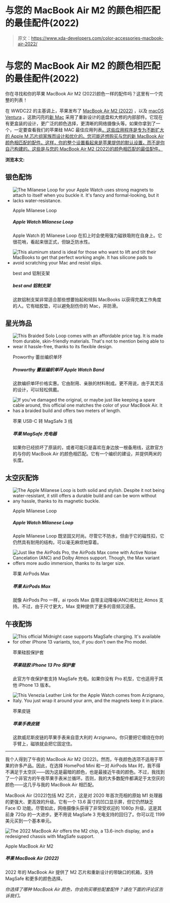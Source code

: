 # 与您的 MacBook Air M2 的颜色相匹配的最佳配件(2022)

> 原文：<https://www.xda-developers.com/color-accessories-macbook-air-2022/>

# 与您的 MacBook Air M2 的颜色相匹配的最佳配件(2022)

你在寻找和你的苹果 MacBook Air M2 (2022)颜色一样的配件吗？这里有一个完整的列表！

在 WWDC22 的主基调上，苹果发布了 [MacBook Air M2 (2022)](https://www.xda-developers.com/macbook-air-m2-2022-review/) ，以及 [macOS Ventura](https://www.xda-developers.com/macos-ventura) 。这款闪亮的[新 Mac](https://www.xda-developers.com/best-macs/) 采用了重新设计的底盘和大修的内部部件。它现在有更盒装的设计，更广泛的颜色选择，更清晰的网络摄像头等。如果你拿到了一个，一定要查看我们的苹果硅 MAC 最佳应用列表[。这些应用程序是专为不断扩大的 Apple M 芯片组家族而设计和优化的。您可能还想购买与您的新 MacBook Air 颜色相匹配的配件。这样，你的整个设置看起来是苹果提供的默认设置，而不是你自己构建的。这些是与您的 MacBook Air M2 (2022)的颜色相匹配的最佳配件。](https://www.xda-developers.com/best-apps-apple-silicon/)

**浏览本文:**

## 银色配饰

*   <picture>![The Milanese Loop for your Apple Watch uses strong magnets to attach to itself when you buckle it. It's fancy and formal-looking, but it lacks water-resistance.](img/52749021b4a23241a8ed1c186e308c09.png)</picture>

    Apple Milanese Loop

    ##### Apple Watch Milanese Loop

    Apple Watch 的 Milanese Loop 在扣上时会使用强力磁铁吸附在自身上。它很花哨，看起来很正式，但缺乏防水性。

*   <picture>![This aluminum stand is ideal for those who want to lift and tilt their MacBooks to get that perfect working angle. It has silicone pads to avoid scratching your Mac and resist slips.](img/ed4f1569064a298d771482c6a4c5ec9a.png)</picture>

    best and 铝制支架

    ##### best and 铝制支架

    这款铝制支架非常适合那些想要抬起和倾斜 MacBooks 以获得完美工作角度的人。它有硅胶垫，可以避免刮伤你的 Mac，并防滑。

## 星光饰品

*   <picture>![This Braided Solo Loop comes with an affordable price tag. It is made from durable, skin-friendly materials. That's not to mention being able to wear it hassle-free, thanks to its flexible design.](img/dd99e461a0a5fd3e62d1e4e3ba0b8d87.png)</picture>

    Proworthy 蕾丝编织单环

    ##### Proworthy 蕾丝编织单环 Apple Watch Band

    这款编织单环价格实惠。它由耐用、亲肤的材料制成。更不用说，由于其灵活的设计，可以轻松佩戴。

*   <picture>![If you've damaged the original, or maybe just like keeping a spare cable around, this official one matches the color of your MacBook Air. It has a braided build and offers two meters of length.](img/c4a93ecda4fe3d41bb281920988b212f.png)</picture>

    苹果 USB-C 转 MagSafe 3 线

    ##### 苹果 MagSafe 充电器

    如果你已经损坏了原装的，或者可能只是喜欢在身边放一根备用线，这款官方的与你的 MacBook Air 的颜色相匹配。它有一个编织的建设，并提供两米的长度。

## 太空灰配饰

*   <picture>![The Apple Milanese Loop is both solid and stylish. Despite it not being water-resistant, it still offers a durable build and can be worn without any hassle, thanks to its magnetic buckle.](img/5d90e86744ad32a57b9df3632de17c0a.png)</picture>

    Apple Milanese Loop

    ##### Apple Watch Milanese Loop

    Apple Milanese Loop 既坚固又时尚。尽管它不防水，但由于它的磁性扣，它仍然具有耐用的结构，可以毫无麻烦地穿着。

*   <picture>![Just like the AirPods Pro, the AirPods Max come with Active Noise Cancelation (ANC) and Dolby Atmos support. Though, the Max variant offers more audio immersion, thanks to its larger size.](img/ff0315699d7ab651f9ca7def3e286891.png)</picture>

    苹果 AirPods Max

    ##### 苹果 AirPods Max

    就像 AirPods Pro 一样，ai rpods Max 自带主动降噪(ANC)和杜比 Atmos 支持。不过，由于尺寸更大，Max 变种提供了更多的音频沉浸感。

## 午夜配饰

*   <picture>![This official Midnight case supports MagSafe charging. It's available for other iPhone 13 variants, too, if you don't own the Pro model.](img/ef94f0cc2fee44eda1153297035383b5.png)</picture>

    苹果硅胶保护套

    ##### 苹果硅胶 iPhone 13 Pro 保护套

    此官方午夜保护套支持 MagSafe 充电。如果你没有 Pro 机型，它也适用于其他 iPhone 13 版本。

*   <picture>![This Venezia Leather Link for the Apple Watch comes from Arzignano, Italy. You just wrap it around your arm, and the magnets keep it in place.](img/12d59ebbcd51982fdd3909329137e33e.png)</picture>

    苹果皮链

    ##### 苹果手表皮链

    这款威尼斯皮链的苹果手表来自意大利的 Arzignano。你只要把它缠绕在你的手臂上，磁铁就会把它固定住。

* * *

我个人得到了午夜的 MacBook Air M2 (2022)。然而，午夜颜色选项不适用于苹果的许多产品。因此，在选择 HomePod Mini 和一对 AirPods Max 时，我不得不满足于太空灰——因为这是最暗的颜色，也是最接近午夜的颜色。不过，我找到了一个非官方的午夜苹果手表米兰循环。否则，我的大多数配件都满足于太空灰的颜色——这几乎与我的 MacBook Air 相匹配。

MacBook Air (2022)包括 M2 芯片，这是对 2020 年首次亮相的原始 M1 处理器的更强大、更高效的升级。它有一个 13.6 英寸的凹口显示屏，但它仍然缺乏 Face ID 功能。尽管如此，网络摄像头获得了非常受欢迎的 1080p 升级，这是其前身 720p 的一大进步。更不用说 MagSafe 3 充电支持的回归了。你可以花 1199 美元买到一个基本单元。

 <picture>![The 2022 MacBook Air offers the M2 chip, a 13.6-inch display, and a redesigned chassis with MagSafe support.](img/9d1e9c592640f4841b437772ef7a64d2.png)</picture> 

Apple MacBook Air M2

##### 苹果 MacBook Air (2022)

2022 年的 MacBook Air 提供了 M2 芯片和重新设计的带缺口的机箱，支持 MagSafe 和更多的颜色选择。

*你选择了哪种 MacBook Air 颜色，你会购买哪些配套配件？请在下面的评论区告诉我们。*